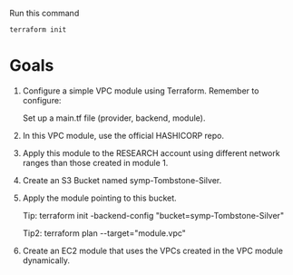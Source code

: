 Run this command
~~~
terraform init
~~~


# Goals
1. Configure a simple VPC module using Terraform. Remember to configure:
   
	Set up a main.tf file (provider, backend, module).					
3. In this VPC module, use the official HASHICORP repo.					
4. Apply this module to the RESEARCH account using different network ranges than those created in module 1.					
5. Create an S3 Bucket named symp-Tombstone-Silver.					
6. Apply the module pointing to this bucket.

   				
	Tip: terraform init -backend-config "bucket=symp-Tombstone-Silver"


	Tip2: terraform plan --target="module.vpc"				
8. Create an EC2 module that uses the VPCs created in the VPC module dynamically.						
